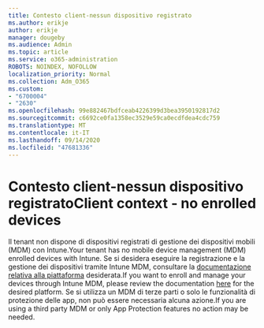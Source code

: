 ```yaml
---
title: Contesto client-nessun dispositivo registrato
ms.author: erikje
author: erikje
manager: dougeby
ms.audience: Admin
ms.topic: article
ms.service: o365-administration
ROBOTS: NOINDEX, NOFOLLOW
localization_priority: Normal
ms.collection: Adm_O365
ms.custom:
- "6700004"
- "2630"
ms.openlocfilehash: 99e882467bdfceab4226399d3bea3950192817d2
ms.sourcegitcommit: c6692ce0fa1358ec3529e59ca0ecdfdea4cdc759
ms.translationtype: MT
ms.contentlocale: it-IT
ms.lasthandoff: 09/14/2020
ms.locfileid: "47681336"
---
```

# <a name="client-context---no-enrolled-devices"></a><span data-ttu-id="f0204-102">Contesto client-nessun dispositivo registrato</span><span class="sxs-lookup"><span data-stu-id="f0204-102">Client context - no enrolled devices</span></span>

<span data-ttu-id="f0204-103">Il tenant non dispone di dispositivi registrati di gestione dei dispositivi mobili (MDM) con Intune.</span><span class="sxs-lookup"><span data-stu-id="f0204-103">Your tenant has no mobile device management (MDM) enrolled devices with Intune.</span></span> <span data-ttu-id="f0204-104">Se si desidera eseguire la registrazione e la gestione dei dispositivi tramite Intune MDM, consultare la [documentazione relativa alla piattaforma](https://docs.microsoft.com/intune/device-enrollment) desiderata.</span><span class="sxs-lookup"><span data-stu-id="f0204-104">If you want to enroll and manage your devices through Intune MDM, please review the documentation [here](https://docs.microsoft.com/intune/device-enrollment) for the desired platform.</span></span> <span data-ttu-id="f0204-105">Se si utilizza un MDM di terze parti o solo le funzionalità di protezione delle app, non può essere necessaria alcuna azione.</span><span class="sxs-lookup"><span data-stu-id="f0204-105">If you are using a third party MDM or only App Protection features no action may be needed.</span></span> 
